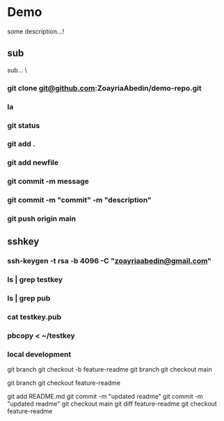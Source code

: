 # Demo
some description...!

## sub
sub...
\
### git clone git@github.com:ZoayriaAbedin/demo-repo.git
### la
### git status
### git add .
### git add newfile
### git commit -m message
### git commit -m "commit" -m "description"
### git push origin main
##  sshkey
### ssh-keygen -t rsa -b 4096 -C "zoayriaabedin@gmail.com"
###  ls | grep testkey
### ls | grep pub
### cat testkey.pub
### pbcopy < ~/testkey

### local development
git branch
 git checkout -b feature-readme
git branch
 git checkout main

git branch
git checkout feature-readme

git add README.md
git commit -m "updated readme"
git commit -m "updated readme"
git checkout main
git diff feature-readme
git checkout feature-readme